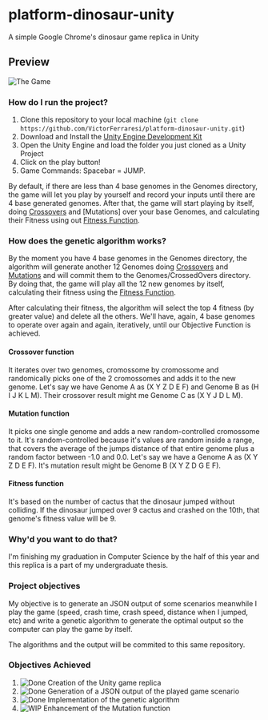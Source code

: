 # platform-dinosaur-unity
A simple Google Chrome's dinosaur game replica in Unity

## Preview
![The Game](https://u.cubeupload.com/victorferraresi/dino.gif)

### How do I run the project?
1. Clone this repository to your local machine (`git clone https://github.com/VictorFerraresi/platform-dinosaur-unity.git`)
2. Download and Install the [Unity Engine Development Kit](https://unity3d.com/pt/get-unity/download)
3. Open the Unity Engine and load the folder you just cloned as a Unity Project
4. Click on the play button!
5. Game Commands: Spacebar = JUMP.

By default, if there are less than 4 base genomes in the Genomes directory, the game will let you play by yourself and record your inputs until there are 4 base generated genomes. After that, the game will start playing by itself, doing [Crossovers](#crossover-function) and [Mutations] over your base Genomes, and calculating their Fitness using out [Fitness Function](#fitness-function).

### How does the genetic algorithm works?
By the moment you have 4 base genomes in the Genomes directory, the algorithm will generate another 12 Genomes doing [Crossovers](#crossover-function) and [Mutations](#mutation-function) and will commit them to the Genomes/CrossedOvers directory. By doing that, the game will play all the 12 new genomes by itself, calculating their fitness using the [Fitness Function](#fitness-function).

After calculating their fitness, the algorithm will select the top 4 fitness (by greater value) and delete all the others. We'll have, again, 4 base genomes to operate over again and again, iteratively, until our Objective Function is achieved.

#### Crossover function
It iterates over two genomes, cromossome by cromossome and randomically picks one of the 2 cromossomes and adds it to the new genome. Let's say we have Genome A as (X Y Z D E F) and Genome B as (H I J K L M). Their crossover result might me Genome C as (X Y J D L M).

#### Mutation function
It picks one single genome and adds a new random-controlled cromossome to it. It's random-controlled because it's values are random inside a range, that covers the average of the jumps distance of that entire genome plus a random factor between -1.0 and 0.0. Let's say we have a Genome A as (X Y Z D E F). It's mutation result might be Genome B (X Y Z D G E F).

#### Fitness function
It's based on the number of cactus that the dinosaur jumped without colliding. If the dinosaur jumped over 9 cactus and crashed on the 10th, that genome's fitness value will be 9.

### Why'd you want to do that?
I'm finishing my graduation in Computer Science by the half of this year and this replica is a part of my undergraduate thesis.

### Project objectives

My objective is to generate an JSON output of some scenarios meanwhile I play the game (speed, crash time, crash speed, distance when I jumped, etc) and write a genetic algorithm to generate the optimal output so the computer can play the game by itself.

The algorithms and the output will be commited to this same repository.

### Objectives Achieved
1. ![Done](http://u.cubeupload.com/victorferraresi/icodone.png) Creation of the Unity game replica
2. ![Done](http://u.cubeupload.com/victorferraresi/icodone.png) Generation of a JSON output of the played game scenario
3. ![Done](http://u.cubeupload.com/victorferraresi/icodone.png) Implementation of the genetic algorithm
4. ![WIP](http://u.cubeupload.com/victorferraresi/icowip.png) Enhancement of the Mutation function
